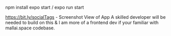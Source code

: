 npm install
expo start / expo run start

https://bit.ly/socialTags - Screenshot View of App
A skilled developer will be needed to build on this & I am more of a frontend dev if your familiar with mallai.space codebase. 
